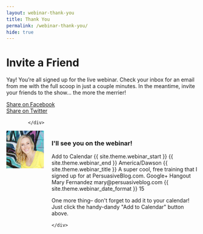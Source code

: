 ```yaml
---
layout: webinar-thank-you
title: Thank You
permalink: /webinar-thank-you/
hide: true
---
```


<div class="container-fluid">
            <div id="invite-header" class="row">
                    <h1>Invite a Friend</h1>
                    <p>Yay! You’re all signed up for the live webinar. Check your inbox for an email from me with the full scoop in just a couple minutes. In the meantime, invite your friends to the show... the more the merrier!</p>
            </div>
            <!--social-->
            <div id="social-bar" class="row social-bar">
                <a href="#" rel="nofollow" id="facebook-btn" class="facebook" onClick="MyWindow=window.open('https://www.facebook.com/sharer/sharer.php?u=http://www.persuasiveblog.com/webinar','MyWindow','toolbar=no,location=no,directories=no,status=no, menubar=no,scrollbars=no,resizable=no,width=600,height=300'); return false;">
                    <div class="fb-btn-pre"></div><div class="fb-btn">Share on Facebook</div>
                </a>
                <a href="#" rel="nofollow" id="twitter-btn" class="twitter" onClick="MyWindow=window.open('http://twitter.com/intent/tweet?status=Webinar: {{ site.theme.webinar_title }} @maryefern+http://www.persuasiveblog.com/webinar/','MyWindow','toolbar=no,location=no,directories=no,status=no, menubar=no,scrollbars=no,resizable=no,width=600,height=300'); return false;">
                    <div class="tw-btn-pre"></div><div class="tw-btn">Share on Twitter</div>
                </a>  
            
            </div>

<div class="columns group">
    <div class="col span_1_of_2">
        <img src="/img/headshot.jpg" class="circle">
    </div> 
    <div class="col span_1_of_2">
        <div class="bubble-left">
            <h3>I'll see you on the webinar!</h3>
                <div title="Add to Calendar" class="addthisevent" data-track="_gaq.push(['_trackEvent','AddThisEvent','click','ate-calendar'])">
    Add to Calendar
    <span class="start">{{ site.theme.webinar_start }}</span>
    <span class="end">{{ site.theme.webinar_end }}</span>
    <span class="timezone">America/Dawson</span>
    <span class="title">{{ site.theme.webinar_title }}</span>
    <span class="description">A super cool, free training that I signed up for at PersuasiveBlog.com.</span>
    <span class="location">Google+ Hangout</span>
    <span class="organizer">Mary Fernandez</span>
    <span class="organizer_email">mary@persuasiveblog.com</span>
    <span class="date_format">{{ site.theme.webinar_date_format }}</span>
    <span class="_alarm_reminder">15</span>
    </div>
    <p></p>
    <p>One more thing– don't forget to add it to your calendar! Just click the handy-dandy "Add to Calendar" button above.</p>
        </div>

    </div>
</div>
          
        
</div>